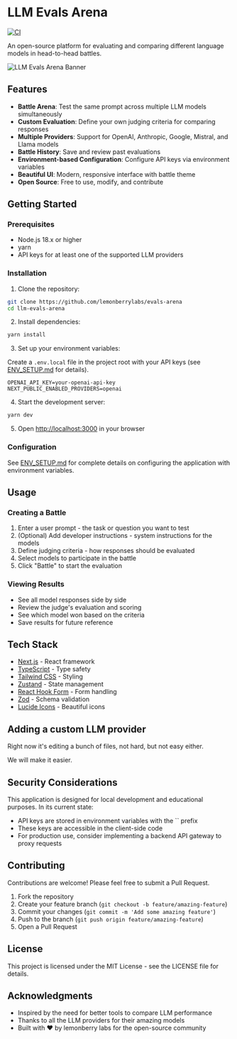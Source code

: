 # LLM Evals Arena

[![CI](https://github.com/lemonberrylabs/evals-arena/actions/workflows/ci.yml/badge.svg)](https://github.com/lemonberrylabs/evals-arena/actions/workflows/ci.yml)

An open-source platform for evaluating and comparing different language models in head-to-head battles.

![LLM Evals Arena Banner](https://via.placeholder.com/1200x300/FFB400/FFFFFF?text=LLM+Evals+Arena)

## Features

- **Battle Arena**: Test the same prompt across multiple LLM models simultaneously
- **Custom Evaluation**: Define your own judging criteria for comparing responses
- **Multiple Providers**: Support for OpenAI, Anthropic, Google, Mistral, and Llama models
- **Battle History**: Save and review past evaluations
- **Environment-based Configuration**: Configure API keys via environment variables
- **Beautiful UI**: Modern, responsive interface with battle theme
- **Open Source**: Free to use, modify, and contribute

## Getting Started

### Prerequisites

- Node.js 18.x or higher
- yarn
- API keys for at least one of the supported LLM providers

### Installation

1. Clone the repository:

```bash
git clone https://github.com/lemonberrylabs/evals-arena
cd llm-evals-arena
```

2. Install dependencies:

```bash
yarn install
```

3. Set up your environment variables:

Create a `.env.local` file in the project root with your API keys (see [ENV_SETUP.md](ENV_SETUP.md) for details).

```
OPENAI_API_KEY=your-openai-api-key
NEXT_PUBLIC_ENABLED_PROVIDERS=openai
```

4. Start the development server:

```bash
yarn dev
```

5. Open [http://localhost:3000](http://localhost:3000) in your browser

### Configuration

See [ENV_SETUP.md](ENV_SETUP.md) for complete details on configuring the application with environment variables.

## Usage

### Creating a Battle

1. Enter a user prompt - the task or question you want to test
2. (Optional) Add developer instructions - system instructions for the models
3. Define judging criteria - how responses should be evaluated
4. Select models to participate in the battle
5. Click "Battle" to start the evaluation

### Viewing Results

- See all model responses side by side
- Review the judge's evaluation and scoring
- See which model won based on the criteria
- Save results for future reference

## Tech Stack

- [Next.js](https://nextjs.org/) - React framework
- [TypeScript](https://www.typescriptlang.org/) - Type safety
- [Tailwind CSS](https://tailwindcss.com/) - Styling
- [Zustand](https://github.com/pmndrs/zustand) - State management
- [React Hook Form](https://react-hook-form.com/) - Form handling
- [Zod](https://github.com/colinhacks/zod) - Schema validation
- [Lucide Icons](https://lucide.dev/) - Beautiful icons

## Adding a custom LLM provider
Right now it's editing a bunch of files, not hard, but not easy either.

We will make it easier.

## Security Considerations

This application is designed for local development and educational purposes. In its current state:

- API keys are stored in environment variables with the `` prefix
- These keys are accessible in the client-side code
- For production use, consider implementing a backend API gateway to proxy requests


## Contributing

Contributions are welcome! Please feel free to submit a Pull Request.

1. Fork the repository
2. Create your feature branch (`git checkout -b feature/amazing-feature`)
3. Commit your changes (`git commit -m 'Add some amazing feature'`)
4. Push to the branch (`git push origin feature/amazing-feature`)
5. Open a Pull Request

## License

This project is licensed under the MIT License - see the LICENSE file for details.

## Acknowledgments

- Inspired by the need for better tools to compare LLM performance
- Thanks to all the LLM providers for their amazing models
- Built with ❤️ by lemonberry labs for the open-source community
